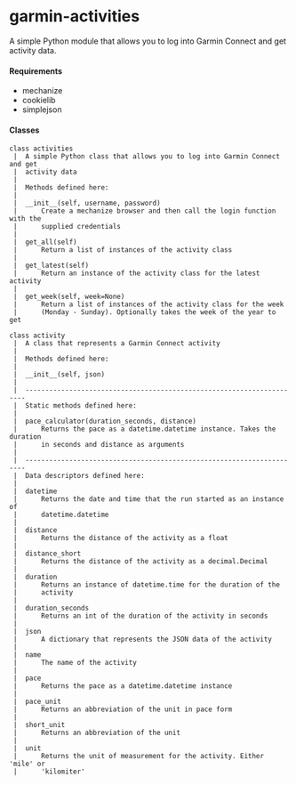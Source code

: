 garmin-activities
=================

A simple Python module that allows you to log into Garmin Connect and get activity data.

#### Requirements
* mechanize
* cookielib
* simplejson


#### Classes

    class activities
     |  A simple Python class that allows you to log into Garmin Connect and get
     |  activity data
     |  
     |  Methods defined here:
     |  
     |  __init__(self, username, password)
     |      Create a mechanize browser and then call the login function with the
     |      supplied credentials
     |  
     |  get_all(self)
     |      Return a list of instances of the activity class
     |  
     |  get_latest(self)
     |      Return an instance of the activity class for the latest activity
     |  
     |  get_week(self, week=None)
     |      Return a list of instances of the activity class for the week
     |      (Monday - Sunday). Optionally takes the week of the year to get
    
    class activity
     |  A class that represents a Garmin Connect activity
     |  
     |  Methods defined here:
     |  
     |  __init__(self, json)
     |  
     |  ----------------------------------------------------------------------
     |  Static methods defined here:
     |  
     |  pace_calculator(duration_seconds, distance)
     |      Returns the pace as a datetime.datetime instance. Takes the duration
     |      in seconds and distance as arguments
     |  
     |  ----------------------------------------------------------------------
     |  Data descriptors defined here:
     |  
     |  datetime
     |      Returns the date and time that the run started as an instance of
     |      datetime.datetime
     |  
     |  distance
     |      Returns the distance of the activity as a float
     |  
     |  distance_short
     |      Returns the distance of the activity as a decimal.Decimal
     |  
     |  duration
     |      Returns an instance of datetime.time for the duration of the
     |      activity
     |  
     |  duration_seconds
     |      Returns an int of the duration of the activity in seconds
     |  
     |  json
     |      A dictionary that represents the JSON data of the activity
     |  
     |  name
     |      The name of the activity
     |  
     |  pace
     |      Returns the pace as a datetime.datetime instance
     |  
     |  pace_unit
     |      Returns an abbreviation of the unit in pace form
     |  
     |  short_unit
     |      Returns an abbreviation of the unit
     |  
     |  unit
     |      Returns the unit of measurement for the activity. Either 'mile' or
     |      'kilomiter'


